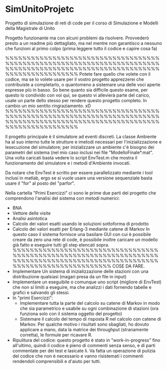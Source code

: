 # SimUnitoProjetc
Progetto di simulazione di reti di code per il corso di Simulazione e Modelli della Magistrale di Unito

Progetto funzionante ma con alcuni problemi da risolvere. Provvederò presto a un readme più dettagliato, ma nel mentre non garantisco a nessuno che funzioni al primo colpo (prima leggere tutto il codice e capire cosa fa)

%%%%%%%%%%%%%%%%%%%%%%%%%%%%%%%%%%%%%%%%%%%%%%%%%%%%%%%%%%%%%%%%%%%%%%%%%%%%%%%%%%%%%%%%%%%%%%%%%%%%%%%%%%%%%%%%%%%%%%%%%%%%%
Potete fare quello che volete con il codice, ma se lo volete usare per il vostro progetto apprezzerei che contribuiste a completarlo, o quantomeno a sistemare una delle voci aperte espresse più in basso. So bene quanto sia difficile questo esame, per questo lo condivido con voi qui, se questo vi allevierà parte del carico, usate un parte dello stesso per rendere questo progetto completo. In cambio un mio sentito ringraziamento. xD
%%%%%%%%%%%%%%%%%%%%%%%%%%%%%%%%%%%%%%%%%%%%%%%%%%%%%%%%%%%%%%%%%%%%%%%%%%%%%%%%%%%%%%%%%%%%%%%%%%%%%%%%%%%%%%%%%%%%%%%%%%%%%

Il progetto principale è il simulatore ad eventi discreti. La classe Ambiente ha al suo interno tutte le strutture e imetodi necessari per l'inizializzazione e lesecuzione del simulatore; per inizializzare un ambiente c'è bisogno dei parametri del sistema (nel mio caso inclusi nei file "ModelloFinale*.mat". Una volta caricati basta vedere lo script EnvTest.m che mostra il funzionamento del simulatore e i metodi d'Ambiente invocati. 

Da notare che EnvTest è scritto per essere parallelizzato mediante i tool inclusi in matlab, ergo se si vuole usare una versione sequenziale basta usare il "for" al posto del "parfor".

Nella cartella "Primi Esercizzi" ci sono le prime due parti del progetto che comprendono l'analisi del sistema con metodi numerici:
  - BNA
  - Vettore delle visite
  - Analisi asintotica
  - Calcolo dei valori esatti usando le soluzioni sottoforma di prodotto
  - Calcolo dei valori esatti per Erlang-3 mediante catene di Markov
In questo caso il sistema fornisce una basilare GUI con cui è possibile creare da zero una rete di code, è possibile inoltre caricare un modello già fatto e eseguire tutti gli step elencati sopra.
%%%%%%%%%%%%%%%%%%%%%%%%%%%%%%%%%%%%%%%%%%%%%%%%%%%%%%%%%%%%%%%%%%%%%%%%%%%%%%%%%%%%%%%%%%%%%%%%%%%%%%%%%%%%%%%%%%%%%%%%%%%%%
COSE DA FARE.
  - Implementare Un sistema di inizializzazione delle stazioni con una distribuzione qualsiasi (magari presa da un file in input)
  - Implementare un eseguibile o comunque uno script (migliore di EnvTest) che non si limiti a eseguire, ma che analizzi i dati fornendo tabelle e grafici e salvando gli stessi.
  - In "primi Esercizzi":
    - Implementare tutta la parte del calcolo su catene di Markov in modo che sia parametrico e usabile su ogni combinazione di stazioni (ora funziona solo con il sistema oggetto del progetto)
    - Sistemare il calcolo del tempo di risposta R nel calcolo con catene di Markov. Per qualche motivo i risultati sono sbagliati, ho dovuto applicare a mano, data la matrice dei throughput (stranamente corretta), le formule per ricavare R.
  - Ripulitura del codice: questo progetto è stato in "work-in-progress" fino all'ultimo, quindi il codice è pieno di commenti senza senso, e di parti commentate per dei test e lasicate li. Va fatta un operazione di pulizia del codice che non è necessario e vanno risistemati i commenti rendendoli comprensibili e d'aiuto per tutti.
